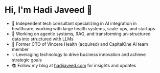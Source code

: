 # Hi, I'm Hadi Javeed 👋

- 🚀 Independent tech consultant specializing in AI integration in healthcare, working with large health systems, scale-ups, and startups
- 🤖 Working on agentic systems, RAG, and transforming un-structured data into structured with LLMs
- 💼 Former CTO of Vincere Health (acquired) and CapitalOne AI team member
- 💡 Leveraging technology to drive business innovation and achieve strategic goals
- 📚 Follow my blog at [hadijaveed.com](https://www.hadijaveed.com) for insights and updates
